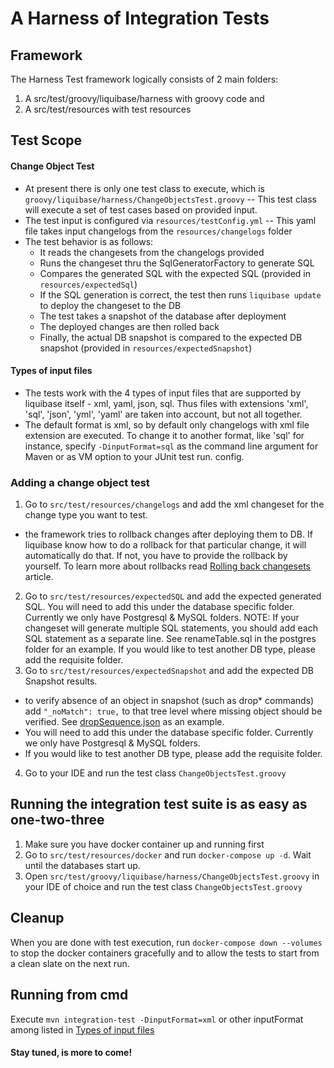# A Harness of Integration Tests
## Framework
The Harness Test framework logically consists of 2 main folders:
1) A src/test/groovy/liquibase/harness with groovy code and
2) A src/test/resources with test resources

## Test Scope
#### Change Object Test
* At present there is only one test class to execute, which is `groovy/liquibase/harness/ChangeObjectsTest.groovy` -- This test class
will execute a set of test cases based on provided input. 
* The test input is configured via `resources/testConfig.yml` -- This yaml file takes 
input changelogs from the `resources/changelogs` folder 
* The test behavior is as follows:
  * It reads the changesets from the changelogs provided
  * Runs the changeset thru the SqlGeneratorFactory to generate SQL
  * Compares the generated SQL with the expected SQL (provided in `resources/expectedSql`)
  * If the SQL generation is correct, the test then runs `liquibase update` to deploy the
  changeset to the DB
  * The test takes a snapshot of the database after deployment
  * The deployed changes are then rolled back 
  * Finally, the actual DB snapshot is compared to the expected DB snapshot (provided in `resources/expectedSnapshot`)

#### Types of input files
* The tests work with the 4 types of input files that are supported by liquibase itself - xml, yaml, json, sql.
Thus files with extensions 'xml', 'sql', 'json', 'yml', 'yaml' are taken into account, but not all together.
* The default format is xml, so by default only changelogs with xml file extension are executed.
To change it to another format, like 'sql' for instance, specify `-DinputFormat=sql` as the command line argument for Maven or as VM option to your JUnit test run. config.


### Adding a change object test
1) Go to `src/test/resources/changelogs` and add the xml changeset for the change type you want to test.
  - the framework tries to rollback changes after deploying them to DB. If liquibase know how to do a rollback for that particular change, it will automatically do that.
If not, you have to provide the rollback by yourself. To learn more about rollbacks read [Rolling back changesets](https://docs.liquibase.com/workflows/liquibase-community/using-rollback.html) article.
2) Go to `src/test/resources/expectedSQL` and add the expected generated SQL. 
You will need to add this under the database specific folder. Currently we only have Postgresql & MySQL folders. 
NOTE: If your changeset will generate multiple SQL statements, you should add each SQL statement as a separate line. See renameTable.sql in the postgres folder for an example.
If you would like to test another DB type, please add the requisite folder.
3) Go to `src/test/resources/expectedSnapshot` and add the expected DB Snapshot results.
  - to verify absence of an object in snapshot (such as drop* commands) add `"_noMatch": true,` to that tree level where missing object should be verified.
  See [dropSequence.json](src/test/resources/expectedSnapshot/postgresql/dropSequence.json) as an example.
  - You will need to add this under the database specific folder. Currently we only have Postgresql & MySQL folders. 
  - If you would like to test another DB type, please add the requisite folder.
4) Go to your IDE and run the test class `ChangeObjectsTest.groovy`

## Running the integration test suite is as easy as one-two-three
1) Make sure you have docker container up and running first
2) Go to  `src/test/resources/docker` and run `docker-compose up -d`. 
Wait until the databases start up.
3) Open `src/test/groovy/liquibase/harness/ChangeObjectsTest.groovy` in your IDE of choice 
and run the test class `ChangeObjectsTest.groovy`

## Cleanup
When you are done with test execution, run `docker-compose down --volumes` to stop the docker containers 
gracefully and to allow the tests to start from a clean slate on the next run.

## Running from cmd
Execute `mvn integration-test -DinputFormat=xml` or other inputFormat among listed in [Types of input files](#types-of-input-files)

#### Stay tuned, is more to come!
